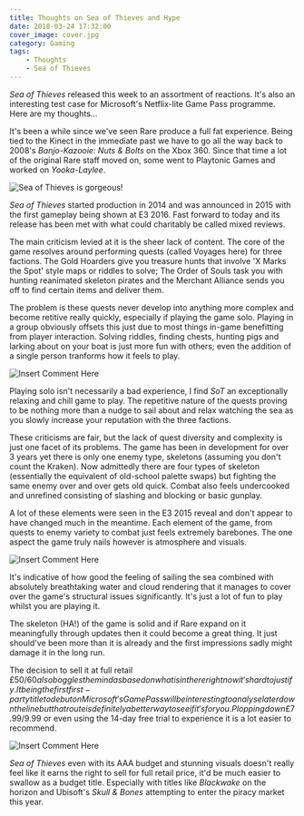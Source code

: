 ```yaml
---
title: Thoughts on Sea of Thieves and Hype
date: 2018-03-24 17:32:00
cover_image: cover.jpg
category: Gaming
tags:
    - Thoughts
    - Sea of Thieves
---
```

_Sea of Thieves_ released this week to an assortment of reactions. It's also an interesting test case for Microsoft's Netflix-lite Game Pass programme. Here are my thoughts...

<!-- more -->

It's been a while since we've seen Rare produce a full fat experience. Being tied to the Kinect in the immediate past we have to go all the way back to 2008's _Banjo-Kazooie: Nuts & Bolts_ on the Xbox 360. Since that time a lot of the original Rare staff moved on, some went to Playtonic Games and worked on _Yooka-Laylee_.

![Sea of Thieves is gorgeous!](SoT1.jpg)

_Sea of Thieves_ started production in 2014 and was announced in 2015 with the first gameplay being shown at E3 2016. Fast forward to today and its release has been met with what could charitably be called mixed reviews.

The main criticism levied at it is the sheer lack of content. The core of the game resolves around performing quests (called Voyages here) for three factions. The Gold Hoarders give you treasure hunts that involve 'X Marks the Spot' style maps or riddles to solve; The Order of Souls task you with hunting reanimated skeleton pirates and the Merchant Alliance sends you off to find certain items and deliver them.

The problem is these quests never develop into anything more complex and become retitive really quickly, especially if playing the game solo. Playing in a group obviously offsets this just due to most things in-game benefitting from player interaction. Solving riddles, finding chests, hunting pigs and larking about on your boat is just more fun with others; even the addition of a single person tranforms how it feels to play.

![Insert Comment Here](SoT2.jpg)

Playing solo isn't necessarily a bad experience, I find _SoT_ an exceptionally relaxing and chill game to play. The repetitive nature of the quests proving to be nothing more than a nudge to sail about and relax watching the sea as you slowly increase your reputation with the three factions.

These criticisms are fair, but the lack of quest diversity and complexity is just one facet of its problems. The game has been in development for over 3 years yet there is only one enemy type, skeletons (assuming you don't count the Kraken). Now admittedly there are four types of skeleton (essentially the equivalent of old-school palette swaps) but fighting the same enemy over and over gets old quick. Combat also feels undercooked and unrefined consisting of slashing and blocking or basic gunplay.

A lot of these elements were seen in the E3 2015 reveal and don't appear to have changed much in the meantime. Each element of the game, from quests to enemy variety to combat just feels extremely barebones. The one aspect the game truly nails however is atmosphere and visuals.

![Insert Comment Here](SoT3.jpg)

It's indicative of how good the feeling of sailing the sea combined with absolutely breathtaking water and cloud rendering that it manages to cover over the game's structural issues significantly. It's just a lot of fun to play whilst you are playing it.

The skeleton (HA!) of the game is solid and if Rare expand on it meaningfully through updates then it could become a great thing. It just should've been more than it is already and the first impressions sadly might damage it in the long run.

The decision to sell it at full retail £50/$60 also boggles the mind as based on what is in there right now it's hard to justify. It being the first first-party title to debut on Microsoft's Game Pass will be interesting to analyse later down the line but that route is definitely a better way to see if it's for you. Plopping down £7.99/$9.99 or even using the 14-day free trial to experience it is a lot easier to recommend.

![Insert Comment Here](SoT4.jpg)

_Sea of Thieves_ even with its AAA budget and stunning visuals doesn't really feel like it earns the right to sell for full retail price, it'd be much easier to swallow as a budget title. Especially with titles like _Blackwake_ on the horizon and Ubisoft's _Skull & Bones_ attempting to enter the piracy market this year.